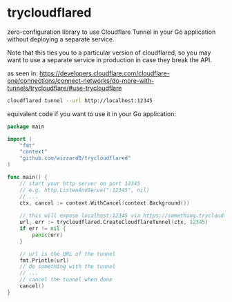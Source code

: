 # trycloudflared

zero-configuration library to use Cloudflare Tunnel in your Go application without deploying a separate service.

Note that this ties you to a particular version of cloudflared, so you may want to use a separate service in production in case they break the API.

as seen in: https://developers.cloudflare.com/cloudflare-one/connections/connect-networks/do-more-with-tunnels/trycloudflare/#use-trycloudflare

```sh
cloudflared tunnel --url http://localhost:12345
```

equivalent code if you want to use it in your Go application:

```go
package main

import (
	"fmt"
	"context"
	"github.com/wizzard0/trycloudflared"
)

func main() {
	// start your http server on port 12345
	// e.g. http.ListenAndServe(":12345", nil)
	// ...
	ctx, cancel := context.WithCancel(context.Background())
	
	// this will expose localhost:12345 via https://something.trycloudflare.com
	url, err := trycloudflared.CreateCloudflareTunnel(ctx, 12345)
	if err != nil {
		panic(err)
	}

	// url is the URL of the tunnel
	fmt.Println(url)
	// do something with the tunnel
	// ...
	// cancel the tunnel when done
	cancel()
}
```